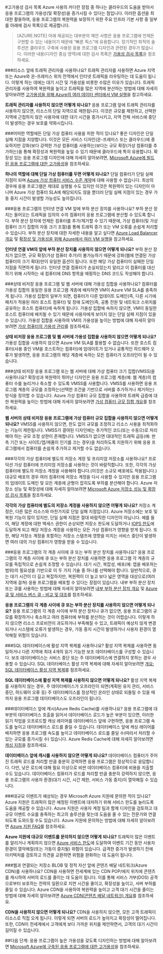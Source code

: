 <properties
   pageTitle="고가용성 검사 목록 | Microsoft Azure"
   description="Azure에서 응용 프로그램 가용성을 향상시키도록 설정하고 조치할 수 있는 빠른 검사 목록."
   services=""
   documentationCenter="na"
   authors="adamglick"
   manager="hongfeig"
   editor=""/>

<tags
   ms.service="resiliency"
   ms.devlang="na"
   ms.topic="article"
   ms.tgt_pltfrm="na"
   ms.workload="na"
   ms.date="08/01/2016"
   ms.author="aglick"/>

#고가용성 검사 목록
Azure 사용의 커다란 장점 중 하나는 클라우드의 도움을 받아서 응용 프로그램의 가용성(및 확장성)을 증가시킬 수 있다는 점입니다. 이러한 옵션을 최대한 활용하여, 응용 프로그램의 복원력을 보장하기 위한 주요 인프라 기본 사항 중 일부를 아래에 검사 목록으로 제공합니다.

>[AZURE.NOTE] 아래 제공되는 대부분의 제안 사항은 응용 프로그램에 언제든 구현할 수 있는 내용이기 때문에 “빠른 픽스”에 유용합니다. 장기적인 최적의 솔루션은 클라우드 구축에 사용된 응용 프로그램 디자인과 관련된 경우가 많습니다. 이러한 내용(디자인 중심 영역)에 대한 검사 목록은 [가용성 검사 목록](../best-practices-availability-checklist.md)을 참조하세요.

###리소스 앞에 트래픽 관리자를 사용하나요?
트래픽 관리자를 사용하면 Azure 지역 또는 Azure와 온-프레미스 위치 전역에서 인터넷 트래픽을 라우팅하는 데 도움이 됩니다. 이렇게 하는 데에는 대기 시간 및 가용성을 비롯한 수많은 이유가 있습니다. 트래픽 관리자를 사용하여 복원력을 높이고 트래픽을 많은 지역에 분산하는 방법에 대해 자세히 알아보려면 [고가용성을 위해 Azure의 여러 데이터 센터에서 VM 실행](../guidance/guidance-compute-multiple-datacenters.md)을 참고하세요.

__트래픽 관리자를 사용하지 않으면 어떻게 되나요?__ 응용 프로그램 앞에 트래픽 관리자를 사용하지 않으면, 리소스의 단일 지역으로 제한됩니다. 이것은 규모를 제한하고, 선택한 지역에 근접하지 않은 사용자에 대한 대기 시간을 증가시키고, 지역 전체 서비스에 중단이 발생하는 경우 보호를 약화시킵니다.

###어떠한 역할에든 단일 가상 컴퓨터 사용을 피한 적이 있나요?
좋은 디자인은 단일 실패 지점을 지양합니다. 이것은 모든 서비스 디자인(온-프레미스 또는 클라우드)에 중요하지만 강화(보다 강력한 가상 컴퓨터를 사용하는)보다는 규모 확장(가상 컴퓨터를 추가하는)을 통해 확장성과 복원력을 높일 수 있기 때문에 클라우드에 특히 유용합니다. 확장성 있는 응용 프로그램 디자인에 대해 자세히 알아보려면, [Microsoft Azure에 빌드된 응용 프로그램에 대한 고가용성](resiliency-high-availability-azure-applications.md)을 참조하세요.

__하나의 역할에 대해 단일 가상 컴퓨터를 두면 어떻게 되나요?__ 단일 컴퓨터가 단일 실패 지점이 되며 [Azure 가상 컴퓨터 서비스 수준 계약](https://azure.microsoft.com/support/legal/sla/virtual-machines/v1_0/)에 대해 사용할 수 없습니다. 최상의 경우에 응용 프로그램은 제대로 실행될 수도 있지만 이것은 복원력이 있는 디자인이 아니며 Azure 가상 컴퓨터 SLA에 해당되지도 않을 뿐더러 단일 실패 지점이 있는 경우 가동 중지 시간이 발생할 가능성도 높아집니다.

###응용 프로그램의 인터넷 연결 VM 앞에 부하 분산 장치를 사용하나요?
부하 분산 장치는 들어오는 트래픽을 임의의 수의 컴퓨터의 응용 프로그램에 분산할 수 있도록 합니다. 부하 분산 장치에 언제든 컴퓨터를 추가/제거할 수 있기 때문에, 가상 컴퓨터(및 가상 컴퓨터 크기 집합의 자동 크기 조절)를 통해 트래픽 증가 또는 VM 오류를 손쉽게 처리할 수 있습니다. 부하 분산 장치에 대한 자세한 내용을 알고 싶다면 [Azure Load Balancer 개요](../load-balancer/load-balancer-overview.md) 및 [확장성 및 가용성을 위해 Azure에서 여러 VM 실행](../guidance/guidance-compute-multi-vm.md)을 참고하세요.

__인터넷 연결 VM의 앞에 부하 분산 장치를 사용하지 않으면 어떻게 되나요?__ 부하 분산 장치가 없으면, 규모 확장(가상 컴퓨터 추가)이 불가능하기 때문에 강화(웹에 연결된 가상 컴퓨터의 크기 확대)만이 유일한 옵션이 됩니다. 또한 해당 가상 컴퓨터이 실패한 단일 지점을 직면하게 됩니다. 인터넷 연결 컴퓨터가 손실되었는지 알리고 이 컴퓨터를 대신하기 위해 시작하는 새 컴퓨터에 DNS 항목을 매핑하는 DNS 코드도 작성해야 합니다.

###상태 비저장 응용 프로그램 및 웹 서버에 대해 가용성 집합을 사용하나요?
컴퓨터를 가용성 집합의 동일한 응용 프로그램 계층에 배치하면 VM이 Azure VM SLA를 충족하게 됩니다. 가용성 집합의 일부가 되면, 컴퓨터가 다른 업데이트 도메인(즉, 다른 시기에 패치가 적용된 여러 호스트 컴퓨터) 및 장애 도메인(즉, 공통 전원 및 네트워크 스위치를 공유하는 호스트 컴퓨터)에 속하게 됩니다. 가용성 집합에 속하지 않으면, VM이 동일한 호스트 컴퓨터에 배치될 수 있기 때문에 사용자에게 보이지 않는 단일 실패 지점이 있을 수 있습니다. 가용성 집합을 사용하여 VM의 가용성을 높이는 방법에 대해 자세히 알아보려면 [가상 컴퓨터의 가용성 관리](../virtual-machines/virtual-machines-windows-manage-availability.md)를 참조하세요.

__상태 비저장 응용 프로그램 및 웹 서버에 가용성 집합을 사용하지 않으면 어떻게 되나요?__ 가용성 집합을 사용하지 않으면 Azure VM SLA를 활용할 수 없습니다. 또한 호스트 컴퓨터(사용 중인 VM을 호스트하는 컴퓨터)에 업데이트가 있거나 공통적인 하드웨어 오류가 발생하면, 응용 프로그램의 해당 계층에 속하는 모든 컴퓨터가 오프라인이 될 수 있습니다.

###상태 비저장 응용 프로그램 또는 웹 서버에 대해 가상 컴퓨터 크기 집합(VMSS)을 사용하나요?
확장성과 복원력이 뛰어난 디자인은 응용 프로그램 계층(예: 웹 계층)의 컴퓨터 수를 늘리거나 축소할 수 있도록 VMSS를 사용합니다. VMSS를 사용하면 응용 프로그램 계층의 규모를 조정하는(선택한 조건을 기반으로 서버를 추가하거나 제거하는) 방식을 정의할 수 있습니다. Azure 가상 컴퓨터 규모 집합을 사용하여 트래픽 급증에 대한 복원력을 높이는 방법에 대해 자세히 알아보려면 [가상 컴퓨터 규모 집합 개요](../virtual-machine-scale-sets/virtual-machine-scale-sets-overview.md)를 참조하세요.

__웹 서버의 상태 비저장 응용 프로그램에 가상 컴퓨터 규모 집합을 사용하지 않으면 어떻게 되나요?__ VMSS를 사용하지 않으면, 한도 없이 규모를 조정하고 리소스 사용을 최적화하는 기능이 제한됩니다. VMSS가 결여된 디자인에는 추가적인 코드(또는 수동으)로 처리해야 하는 규모 조정 상한이 존재합니다. VMSS가 없으면 대대적인 트래픽 급등(예: 판촉 기간 또는 사이트/앱/제품이 인기를 끄는 경우)을 처리하도록 지원하기 위해 응용 프로그램에서 컴퓨터를 손쉽게 추가하고 제거할 수도 없습니다.

###각각의 가상 컴퓨터에 별도의 저장소 계정 및 프리미엄 저장소를 사용하나요?
프로덕션 가상 컴퓨터에 프리미엄 저장소를 사용하는 것이 바람직합니다. 또한, 각각의 가상 컴퓨터에 별도의 저장소 계정을 사용해야 합니다.(이것은 소규모 배포에도 적용됩니다.) 대규모 배포의 경우 여러 컴퓨터에 저장소 계정을 다시 사용할 수 있지만 응용 프로그램의 업데이트 도메인 및 모든 계층에 균형이 잡히도록 부하를 분산해야 합니다. Azure 저장소 성능 및 확장성에 대해 자세히 알아보려면 [Microsoft Azure 저장소 성능 및 확장성 검사 목록](../storage/storage-performance-checklist.md)을 참조하세요.

__각각의 가상 컴퓨터에 별도의 저장소 계정을 사용하지 않으면 어떻게 되나요?__ 저장소 계정은, 다른 많은 리소스와 마찬가지로 단일 실패 지점입니다. Azure 저장소에는 보호 및 복원 기능이 많이 있지만, 단일 실패 지점은 절대 바람직한 디자인이 아닙니다. 예를 들어, 해당 계정에 대한 액세스 권한이 손상되면 저장소 한도에 도달하거나 [IOPS 한도](../azure-subscription-service-limits.md#virtual-machine-disk-limits)에 도달하게 되고 해당 저장소 계정을 사용하는 모든 가상 컴퓨터가 영향을 받게 됩니다. 또한, 해당 저장소 계정을 포함하는 저장소 스탬프에 영향을 미치는 서비스 중단이 발생하면 여러 대의 가상 컴퓨터가 영향을 받을 수 있습니다.

###응용 프로그램의 각 계층 사이에 큐 또는 부하 분산 장치를 사용하나요?
응용 프로그램의 각 계층 사이에 큐 또는 부하 분산 장치를 사용하면 응용 프로그램 각 계층의 규모를 독립적으로 손쉽게 조정할 수 있습니다. 대기 시간, 복잡성, 배포(예: 앱을 배포하는 범위)의 필요성을 기반으로 이 두 가지 기술 중 하나를 선택해야 합니다. 일반적으로, 큐는 대기 시간이 더 길고 복잡하지만, 복원력이 더 높고 보다 넓은 영역을 대상으로(여러 지역에 걸쳐) 응용 프로그램을 배포할 수 있다는 장점이 있습니다. 내부 부하 분산 장치 또는 큐를 사용하는 방법에 대해 자세히 알아보려면 [내부 부하 분산 장치 개요](../load-balancer/load-balancer-internal-overview.md) 및 [Azure 큐 및 서비스 버스 큐 - 비교 및 대조](../service-bus/service-bus-azure-and-service-bus-queues-compared-contrasted.md)를 참조하세요.

__응용 프로그램의 각 계층 사이에 큐 또는 부하 분산 장치를 사용하지 않으면 어떻게 되나요?__ 응용 프로그램의 각 계층 사이에 부하 분산 장치나 큐가 없으면, 응용 프로그램의 규모를 확장하거나 축소하고 여러 컴퓨터에 부하를 분산하는 것이 어렵습니다. 이렇게 하지 않으면 리소스 프로비전이 과도하거나 부족해질 수 있고, 트래픽이 예상치 않게 변경되거나 시스템에 오류가 발생하는 경우, 가동 중지 시간이 발생하거나 사용자 환경이 열악해질 위험이 있습니다.
 
###SQL 데이터베이스에 활성 지역 복제를 사용하나요? 
활성 지역 복제를 사용하면 동일하거나 다른 지역에 최대 4개의 읽기 기능한 보조 데이터베이스를 구성할 수 있습니다. 보조 데이터베이스는 서비스 중단 또는 주 데이터베이스에 연결하지 못하는 경우 사용할 수 있습니다. SQL 데이터베이스 활성 지역 복제에 대해 자세히 알아보려면 [개요: SQL 데이터베이스 활성 지역 복제](../sql-database/sql-database-geo-replication-overview.md)를 참조하세요.
 
 __SQL 데이터베이스에 활성 지역 복제를 사용하지 않으면 어떻게 되나요?__ 활성 지역 복제를 사용하지 않는 경우, 주 데이터베이스가 오프라인이 되면(계획된 유지 관리, 서비스 중단, 하드웨어 오류 등) 주 데이터베이스를 정상적인 온라인 상태로 되돌릴 수 있을 때까지 응용 프로그램 데이터베이스도 오프라인이 됩니다.
 
###데이터베이스 앞에 캐시(Azure Redis Cache)를 사용하나요?
응용 프로그램에 대부분의 데이터베이스 호출을 읽어서 데이터베이스 로드가 높은 부분이 있으면, 이러한 읽기 작업을 오프로드할 캐싱 레이어를 데이터베이스 앞에 구현하면, 응용 프로그램 속도를 높이고 데이터베이스 로드를 줄일 수 있습니다. 데이터베이스 앞에 캐싱 레이어를 배치하면 응용 프로그램 속도를 높이고 데이터베이스 로드를 줄일 수(따라서 처리할 수 있는 규모를 증가시킬 수) 있습니다. Azure Redis Cache에 대해 자세히 알아보려면 [캐싱 지침](../best-practices-caching.md)을 참조하세요.
 
 __데이터베이스 앞에 캐시를 사용하지 않으면 어떻게 되나요?__ 데이터베이스 컴퓨터가 주어진 트래픽 로드를 처리할 만큼 충분히 강력하면 응용 프로그램은 정상적으로 응답합니다. 다만, 낮은 로드에 대해 필요 이상으로 비싼 데이터베이스 컴퓨터에 비용을 지출할 수도 있습니다. 데이터베이스 컴퓨터가 로드를 처리할 만큼 충분히 강력하지 않으면, 응용 프로그램의 사용자 환경(대기 시간, 시간 제한, 서비스 가동 중지)이 열악해질 수 있습니다.
 
###대규모 이벤트가 예상되는 경우 Microsoft Azure 지원에 문의한 적이 있나요?
Azure 지원은 트래픽이 많은 예정된 이벤트에 대처하기 위해 서비스 한도를 늘리도록 도움을 제공할 수 있습니다. Azure 지원은 사용자 계정 팀과 함께 디자인을 검토하고 대규모 이벤트 수요를 충족하는 최고의 솔루션을 찾는데 도움을 줄 수 있는 전문가와 연결되도록 도와드릴 수도 있습니다. Azure 지원에 문의하는 방법에 대해 자세히 알아보려면 [Azure 지원 FAQ](https://azure.microsoft.com/support/faq/)를 참조하세요.

__Azure 지원에 대규모 이벤트를 문의하지 않으면 어떻게 되나요?__ 트래픽이 많은 이벤트를 알리거나 계획하지 않으면 [Azure 서비스 한도](../azure-subscription-service-limits.md)에 도달하여 이벤트 기간 동안 사용자 환경이 열악해질(또는 가동이 중지될) 위험이 있습니다. 급격한 증가가 발생하기 전에 아키텍처를 검토하고 의견을 교환하면 위험을 완화하는 데 도움이 됩니다.

###웹과 연결되는 저장소 BLOB 및 정적 자산 앞에 콘텐츠 배달 네트워크(Azure CDN)를 사용하나요?
CDN을 사용하면 전세계에 있는 CDN POP/에지 위치에 콘텐츠를 캐시하여 서버의 로드를 줄이는 데 도움이 됩니다. 이를 통해 서비스 거부(DOS) 공격으로부터 보호하는 전략의 일환으로 지연 시간을 줄이고, 확장성을 높이고, 서버 부하를 줄일 수 있습니다. Azure CDN을 사용하여 복원력을 높이고 고객 대기 시간을 줄이는 방법에 대해 자세히 알아보려면 [Azure CDN(콘텐츠 배달 네트워크) 개요](../cdn/cdn-overview.md)를 참조하세요.

__CDN을 사용하지 않으면 어떻게 되나요?__ CDN을 사용하지 않으면, 모든 고객 트래픽이 리소스로 직접 오게 됩니다. 이렇게 되면 서버의 로드가 높아지고 확장성이 떨어집니다. 또한, CDN이 전세계에서 고객에게 보다 가까운 위치를 제안하면서, 고객의 대기 시간이 길어질 수 있습니다.

##다음 단계:
응용 프로그램이 높은 가용성을 갖도록 디자인하는 방법에 대해 알아보려면 [Microsoft Azure에 구축된 응용 프로그램에 대한 고가용성](resiliency-high-availability-azure-applications.md)을 참조하세요.

<!---HONumber=AcomDC_0803_2016-->
